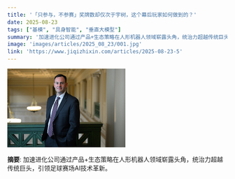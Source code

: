 ```yaml
---
title: '「只参与，不参赛」奖牌数却仅次于宇树，这个幕后玩家如何做到的？'
date: 2025-08-23
tags: ["基模", "具身智能", "垂直大模型"]
summary: '加速进化公司通过产品+生态策略在人形机器人领域崭露头角，统治力超越传统巨头，引领足球赛场AI技术革新。'
image: 'images/articles/2025_08_23/001.jpg'
link: 'https://www.jiqizhixin.com/articles/2025-08-23-5'
---
```

![「只参与，不参赛」奖牌数却仅次于宇树，这个幕后玩家如何做到的？](images/articles/2025_08_23/001.jpg)

**摘要**: 加速进化公司通过产品+生态策略在人形机器人领域崭露头角，统治力超越传统巨头，引领足球赛场AI技术革新。
